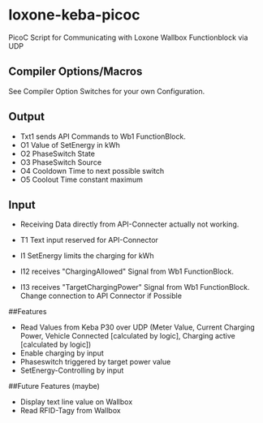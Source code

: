 # loxone-keba-picoc
PicoC Script for Communicating with Loxone Wallbox Functionblock via UDP 

## Compiler Options/Macros
See Compiler Option Switches for your own Configuration.

## Output
- Txt1 sends API Commands to Wb1 FunctionBlock.
- O1 Value of SetEnergy in kWh
- O2 PhaseSwitch State
- O3 PhaseSwitch Source
- O4 Cooldown Time to next possible switch
- O5 Coolout Time constant maximum

## Input
- Receiving Data directly from API-Connecter actually not working.

- T1 Text input reserved for API-Connector
- I1 SetEnergy limits the charging for kWh 
- I12 receives "ChargingAllowed" Signal from Wb1 FunctionBlock.
- I13 receives "TargetChargingPower" Signal from Wb1 FunctionBlock.
  Change connection to API Connector if Possible

##Features
- Read Values from Keba P30 over UDP (Meter Value, Current Charging Power, Vehicle Connected [calculated by logic], Charging active [calculated by logic])
- Enable charging by input 
- Phaseswitch triggered by target power value
- SetEnergy-Controlling by input

##Future Features (maybe)
- Display text line value on Wallbox
- Read RFID-Tagy from Wallbox
